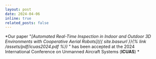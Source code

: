 ```yaml
---
layout: post
date: 2024-04-06
inline: true
related_posts: false
---
```


*Our paper  "_[Automated Real-Time Inspection in Indoor and Outdoor 3D Environments with Cooperative Aerial Robots]({{ site.baseurl }}{% link /assets/pdf/icuas2024.pdf %})_ " has been accepted at the 2024 International Conference on Unmanned Aircraft Systems (<b>ICUAS</b>) *


